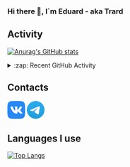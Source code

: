 ### Hi there 👋, I`m Eduard - aka Trard

## Activity
[![Anurag's GitHub stats](https://github-readme-stats.vercel.app/api?username=trard&show_icons=true&theme=nord)](https://github.com/anuraghazra/github-readme-stats)

<details>
  <summary>:zap: Recent GitHub Activity</summary>

<!--START_SECTION:activity-->
1. 💪 Opened PR [#2859](https://github.com/webpack/webpack-cli/pull/2859) in [webpack/webpack-cli](https://github.com/webpack/webpack-cli)
2. 🗣 Commented on [#2832](https://github.com/webpack/webpack-cli/issues/2832) in [webpack/webpack-cli](https://github.com/webpack/webpack-cli)
3. 🎉 Merged PR [#46](https://github.com/hoppscotch/hopp-doc-gen/pull/46) in [hoppscotch/hopp-doc-gen](https://github.com/hoppscotch/hopp-doc-gen)
4. 🎉 Merged PR [#47](https://github.com/hoppscotch/hopp-doc-gen/pull/47) in [hoppscotch/hopp-doc-gen](https://github.com/hoppscotch/hopp-doc-gen)
5. 🎉 Merged PR [#52](https://github.com/hoppscotch/hopp-doc-gen/pull/52) in [hoppscotch/hopp-doc-gen](https://github.com/hoppscotch/hopp-doc-gen)
<!--END_SECTION:activity-->
</details>

## Contacts
[<img height="40" src="docs/assests/images/VK.svg">][VK]
[<img height="40" src="docs/assests/images/Telegram.svg">][Telegram]

## Languages I use
[![Top Langs](https://github-readme-stats.vercel.app/api/top-langs/?username=trard&layout=compact&theme=nord)](https://github.com/Trard?tab=repositories)

[VK]: https://vk.com/trard
[Telegram]: https://t.me/trard
